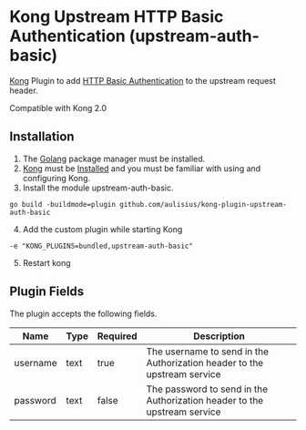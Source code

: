 # Kong Upstream HTTP Basic Authentication (upstream-auth-basic)

[Kong](https://getkong.org) Plugin to add [HTTP Basic Authentication](https://tools.ietf.org/html/rfc2617#section-2) to the upstream request header.

Compatible with Kong 2.0

## Installation

1. The [Golang](https://golang.org) package manager must be installed.
2. [Kong](https://getkong.org) must be [Installed](https://getkong.org/install/) and you must be familiar with using and configuring Kong.
3. Install the module upstream-auth-basic.
```
go build -buildmode=plugin github.com/aulisius/kong-plugin-upstream-auth-basic
```
4. Add the custom plugin while starting Kong
```
-e "KONG_PLUGINS=bundled,upstream-auth-basic"
```
5. Restart kong

## Plugin Fields
The plugin accepts the following fields.

|Name    |Type|Required|Description                                                             |
|--------|----|--------|------------------------------------------------------------------------|
|username|text|true    |The username to send in the Authorization header to the upstream service|
|password|text|false   |The password to send in the Authorization header to the upstream service|
